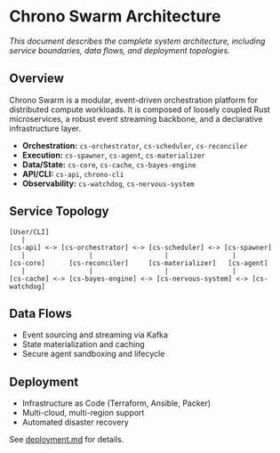 # Chrono Swarm Architecture

_This document describes the complete system architecture, including service boundaries, data flows, and deployment topologies._

## Overview
Chrono Swarm is a modular, event-driven orchestration platform for distributed compute workloads. It is composed of loosely coupled Rust microservices, a robust event streaming backbone, and a declarative infrastructure layer.

- **Orchestration:** `cs-orchestrator`, `cs-scheduler`, `cs-reconciler`
- **Execution:** `cs-spawner`, `cs-agent`, `cs-materializer`
- **Data/State:** `cs-core`, `cs-cache`, `cs-bayes-engine`
- **API/CLI:** `cs-api`, `chrono-cli`
- **Observability:** `cs-watchdog`, `cs-nervous-system`

## Service Topology
```
[User/CLI]
   |
[cs-api] <-> [cs-orchestrator] <-> [cs-scheduler] <-> [cs-spawner]
   |                |                  |                |
[cs-core]      [cs-reconciler]     [cs-materializer]   [cs-agent]
   |                |                  |                |
[cs-cache] <-> [cs-bayes-engine] <-> [cs-nervous-system] <-> [cs-watchdog]
```

## Data Flows
- Event sourcing and streaming via Kafka
- State materialization and caching
- Secure agent sandboxing and lifecycle

## Deployment
- Infrastructure as Code (Terraform, Ansible, Packer)
- Multi-cloud, multi-region support
- Automated disaster recovery

See [deployment.md](deployment.md) for details.
